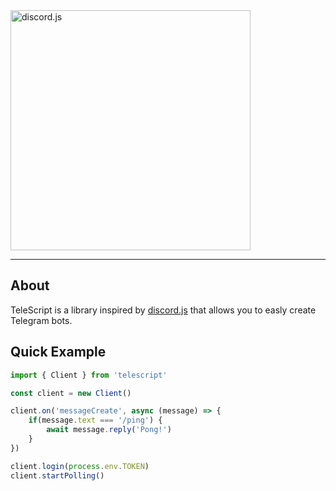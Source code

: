 <img src="https://i.imgur.com/NzHUvon.png#gh-dark-mode-only" width="384" alt="discord.js"/>

---

## About

TeleScript is a library inspired by [discord.js](https://github.com/discordjs/discord.js) that allows you to easly create Telegram bots.

## Quick Example
```ts
import { Client } from 'telescript'

const client = new Client()

client.on('messageCreate', async (message) => {
    if(message.text === '/ping') {
        await message.reply('Pong!')
    }
})

client.login(process.env.TOKEN)
client.startPolling()
```
